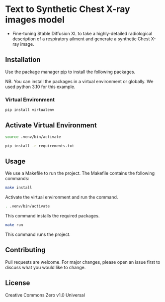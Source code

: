 # Text to Synthetic Chest X-ray images model
- Fine-tuning Stable Diffusion XL to take a highly-detailed radiological description of a respiratory ailment and generate a synthetic Chest X-ray image. 


## Installation
Use the package manager [pip](https://pip.pypa.io/en/stable/) to install the following packages.

NB. You can install the packages in a virtual environment or globally. We used python 3.10 for this example.

### Virtual Environment

```bash
pip install virtualenv
```
## Activate Virtual Environment

```bash
source .venv/bin/activate
```

```bash
pip install -r requirements.txt
```

## Usage
We use a Makefile to run the project. The Makefile contains the following commands:

```bash
make install
```
Activate the virtual environment and run the command.

```bash
. .venv/bin/activate
```

This command installs the required packages.

```bash
make run
```
This command runs the project.


## Contributing
Pull requests are welcome. For major changes, please open an issue first to discuss what you would like to change.

## License
Creative Commons Zero v1.0 Universal